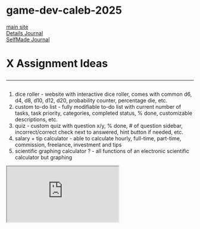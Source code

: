 # game-dev-caleb-2025

[main site](https://kymiira.github.io/game-dev-caleb-2025/public/index.html)<br>
[Details Journal](https://github.com/Kymiira/game-dev-caleb-2025/blob/main/markdownfiles/add-to-readme-journal-2025-s1.md)<br>
[SelfMade Journal](https://github.com/Kymiira/game-dev-caleb-2025/blob/main/markdownfiles/journal.md)<br>

# X Assignment Ideas <hr>
1. dice roller - website with interactive dice roller, comes with common d6, d4, d8, d10, d12, d20, probability counter, percentage die, etc.
2. custom to-do list - fully modifiable to-do list with current number of tasks, task priority, categories, completed status, % done, customizable descriptions, etc.
3. quiz - custom quiz with question x/y, % done, # of question sidebar, incorrect/correct check next to answered, hint button if needed, etc. 
4. salary + tip calculator - able to calculate hourly, full-time, part-time, commission, freelance, investment and tips
5. scientific graphing calculator ? - all functions of an electronic scientific calculator but graphing
<iframe src="https://kymiira.github.io/game-dev-caleb-2025/public/index.html"> </iframe>
